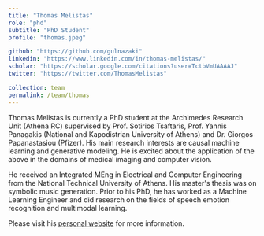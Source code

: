 ```yaml
---
title: "Thomas Melistas"
role: "phd"
subtitle: "PhD Student"
profile: "thomas.jpeg"

github: "https://github.com/gulnazaki"
linkedin: "https://www.linkedin.com/in/thomas-melistas/"
scholar: "https://scholar.google.com/citations?user=TctbVmUAAAAJ"
twitter: "https://twitter.com/ThomasMelistas"

collection: team
permalink: /team/thomas
---
```


Thomas Melistas is currently a PhD student at the Archimedes Research Unit (Athena RC) supervised by Prof. Sotirios Tsaftaris, Prof. Yannis Panagakis (National and Kapodistrian University of Athens) and Dr. Giorgos Papanastasiou (Pfizer). His main research interests are causal machine learning and generative modeling. He is excited about the application of the above in the domains of medical imaging and computer vision.

He received an Integrated MEng in Electrical and Computer Engineering from the National Technical University of Athens. His master's thesis was on symbolic music generation. Prior to his PhD, he has worked as a Machine Learning Engineer and did research on the fields of speech emotion recognition and multimodal learning.

Please visit his [personal website](https://gulnazaki.github.io/) for more information.
